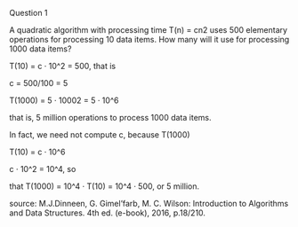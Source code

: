 Question 1

A quadratic algorithm with processing time T(n) = cn2 uses 500 elementary operations for processing 10 data items. How many will it use for processing 1000 data items?

T(10) = c · 10^2 = 500, that is

c = 500/100 = 5

T(1000) = 5 · 10002 = 5 · 10^6

that is, 5 million operations to process 1000 data items.

In fact, we need not compute c, because T(1000)

T(10) = c · 10^6

c · 10^2 = 10^4, so

that T(1000) = 10^4 · T(10) = 10^4 · 500, or 5 million.

source: M.J.Dinneen, G. Gimel’farb, M. C. Wilson: Introduction to Algorithms and Data Structures. 4th ed. (e-book), 2016, p.18/210.
